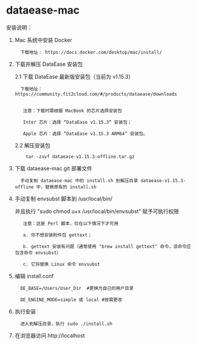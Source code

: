 # dataease-mac

安装说明：
1. Mac 系统中安装 Docker  
   
         下载地址： https://docs.docker.com/desktop/mac/install/  
   
2. 下载并解压 DataEase 安装包   
   
   2.1 下载 DataEase 最新版安装包（当前为 v1.15.3）
       
         下载地址： https://community.fit2cloud.com/#/products/dataease/downloads  
       
          
          注意：下载时需根据 MacBook 的芯片选择安装包
          
          Inter 芯片：选择 “DataEase v1.15.3” 安装包；
          
          Apple 芯片：选择 “DataEase v1.15.3 ARM64” 安装包。
          
   2.2 解压安装包
           
           tar -zxvf dataease-v1.15.3-offline.tar.gz
   
3. 下载 dataease-mac.git 部署文件 
   
      
         手动复制 dataease-mac 中的 install.sh 到解压目录 dataease-v1.15.3-offline 中，替换原有的 install.sh
         

4. 手动复制 envsubst 脚本到 /usr/local/bin/
   
   并且执行 "sudo chmod u+x /usr/local/bin/envsubst" 赋予可执行权限  
       
          注意：这是 Perl 脚本，仅在以下情况下才可用
          
          a. 你不想安装附件包 gettext；
          
          b. gettext 安装有问题（通常使用 "brew install gettext" 命令，该命令应包含命令 envsubst）
          
          c. 它将替换 Linux 命令 envsubst
      

5. 编辑 install.conf  
      
         DE_BASE=/Users/User_Dir  #更换为自己的用户目录
         
         DE_ENGINE_MODE=simple 或 local #按需更改
  

6. 执行安装  

         进入到解压目录，执行 sudo ./install.sh
      
   
7. 在浏览器访问 http://localhost  
